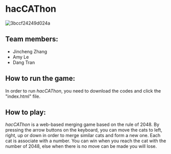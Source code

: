 # hacCAThon 
![3bccf24249d024a](https://user-images.githubusercontent.com/88921241/141690214-95117ae0-577c-4f06-98bc-96440f1ea819.png)

## Team members:
- Jincheng Zhang
- Amy Le
- Dang Tran

## How to run the game:
In order to run _hacCAThon_, you need to download the codes and click the "index.html" file.

## How to play:
_hacCAThon_ is a web-based merging game based on the rule of 2048. By pressing the arrow buttons on the keyboard, you can move the cats to left, right, up or down in order to merge similar cats and form a new one. Each cat is associate with a number. You can win when you reach the cat with the number of 2048, else when there is no move can be made you will lose.

